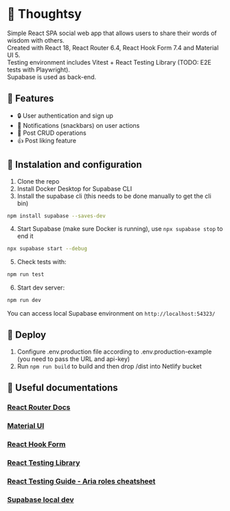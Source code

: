 # 💭 Thoughtsy

Simple React SPA social web app that allows users to share their words of wisdom with others.\
Created with React 18, React Router 6.4, React Hook Form 7.4 and Material UI 5.\
Testing environment includes Vitest + React Testing Library (TODO: E2E tests with Playwright).\
Supabase is used as back-end.

## 📙 Features

- 🔒 User authentication and sign up
- 🔔 Notifications (snackbars) on user actions
- 📝 Post CRUD operations
- 👍 Post liking feature

## 🔨 Instalation and configuration

1. Clone the repo
2. Install Docker Desktop for Supabase CLI
3. Install the supabase cli (this needs to be done manually to get the cli bin)

```bash
npm install supabase --saves-dev
```

4. Start Supabase (make sure Docker is running), use `npx supabase stop` to end it

```bash
npx supabase start --debug
```

5. Check tests with:

```bash
npm run test
```

6. Start dev server:

```bash
npm run dev
```

You can access local Supabase environment on `http://localhost:54323/`

## 🚀 Deploy

1. Configure .env.production file according to .env.production-example (you need to pass the URL and api-key)
2. Run `npm run build` to build and then drop /dist into Netlify bucket

## 🙏 Useful documentations

### [React Router Docs](https://reactrouter.com/en/main/start/tutorial)

### [Material UI](https://mui.com/material-ui/getting-started/learn/)

### [React Hook Form](https://react-hook-form.com/get-started#Quickstart)

### [React Testing Library](https://testing-library.com/docs/queries/about)

### [React Testing Guide - Aria roles cheatsheet](https://components.guide/react+typescript/testing)

### [Supabase local dev](https://supabase.com/docs/guides/cli/local-development)
